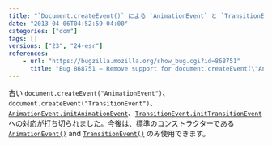 ```yaml
---
title: "`Document.createEvent()` による `AnimationEvent` と `TransitionEvent` インスタンスの生成が認められなくなりました"
date: "2013-04-06T04:52:59-04:00"
categories: ["dom"]
tags: []
versions: ["23", "24-esr"]
references:
    - url: "https://bugzilla.mozilla.org/show_bug.cgi?id=868751"
      title: "Bug 868751 – Remove support for document.createEvent(\"AnimationEvent\"), document.createEvent(\"TransitionEvent\"), AnimationEvent.initAnimationEvent, and TransitionEvent.initTransitionEvent"
---
```

古い `document.createEvent("AnimationEvent")`、`document.createEvent("TransitionEvent")`、[`AnimationEvent.initAnimationEvent`](https://developer.mozilla.org/docs/Web/API/AnimationEvent#initAnimationEvent)、[`TransitionEvent.initTransitionEvent`](https://developer.mozilla.org/docs/Web/API/TransitionEvent#initTransitionEvent) への対応が打ち切られました。今後は、標準のコンストラクターである [`AnimationEvent()`](https://developer.mozilla.org/docs/Web/API/AnimationEvent.AnimationEvent) and [`TransitionEvent()`](https://developer.mozilla.org/docs/Web/API/TransitionEvent.TransitionEvent) のみ使用できます。
